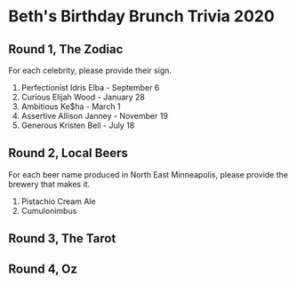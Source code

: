 # Beth's Birthday Brunch Trivia 2020

## Round 1, The Zodiac

For each celebrity, please provide their sign.

1. Perfectionist Idris Elba -  September 6
1. Curious Elijah Wood - January 28
1. Ambitious Ke$ha - March 1
1. Assertive Allison Janney - November 19
1. Generous Kristen Bell -  July 18

## Round 2, Local Beers

For each beer name produced in North East Minneapolis,
please provide the brewery that makes it.

1. Pistachio Cream Ale
1. Cumulonimbus
<!-- 1. Guavatron -->
<!-- 1. North Star Pils -->
<!-- 1. It was all a dream -->

## Round 3, The Tarot

<!-- 1. The currently most popular version of the Tarot, commonly called the RWS, was originally commissioned by Arthur Waite and published by The Rider company and for most of its life did not credit its illustrator. Who illustrated the RWS Tarot? -->
<!-- 1. The Tarot is said to tell the story of a journey where one of the face cards is encountering each of the other face cards, which card is the protagonist? -->
<!-- 1. Probably the most misunderstood card in the deck, this card means transition or change? -->
<!-- 1. The Tarot is divided into 2 sections labeled Major and Minor, what term is used for each section? -->
<!-- 1. The "suits" in the tarot aren't your regular clubs/hearts/spades/diamonds but instead consist of what 4 items? -->

## Round 4, Oz

<!-- 1. Famous for being a Movie, who was the author of the book series The Wizard of Oz is based on. -->
<!-- 1. On the journey to The Emerald City, Dorthy, The Scarecrow, The Tin Woodsman, and The Cowedly Lion are drugged to sleep by a field of these flowers. -->
<!-- 1. When Dorthy is swept away to Oz, what country does she land in? -->
<!-- 1. What is Dorthy's Last Name? -->
<!-- 2. Raised as a boy named Tip by the witch Mombi, who is the one true ruler of the land of Oz -->

